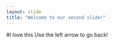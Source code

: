```yaml
---
layout: slide
title: "Welcome to our second slide!"
---
```

#I love this
Use the left arrow to go back!
